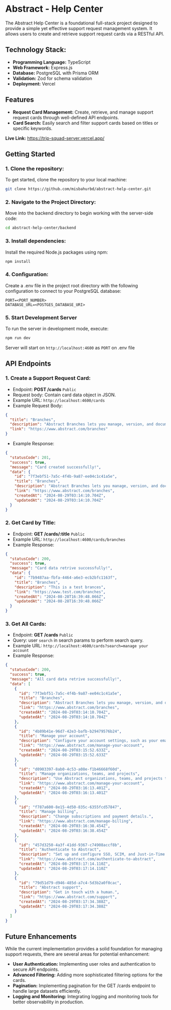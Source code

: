 # Abstract - Help Center

The Abstract Help Center is a foundational full-stack project designed to provide a simple yet effective support request management system. It allows users to create and retrieve support request cards via a RESTful API.

## Technology Stack:

- **Programming Language:** TypeScript
- **Web Framework:** Express.js
- **Database:** PostgreSQL with Prisma ORM
- **Validation:** Zod for schema validation
- **Deployment:** Vercel

## Features

- **Request Card Management:** Create, retrieve, and manage support request cards through well-defined API endpoints.
- **Card Search:** Easily search and filter support cards based on titles or specific keywords.

**Live Link:** https://trip-squad-server.vercel.app/

## Getting Started

### 1. Clone the repository:

To get started, clone the repository to your local machine:

```bash
git clone https://github.com/misbahurbd/abstract-help-center.git
```

### 2. Navigate to the Project Directory:

Move into the backend directory to begin working with the server-side code:

```bash
cd abstract-help-center/backend
```

### 3. Install dependencies:

Install the required Node.js packages using npm:

```bash
npm install
```

### 4. Configuration:

Create a .env file in the project root directory with the following configuration to connect to your PostgreSQL database:

```env
PORT=<PORT_NUMBER>
DATABASE_URL=<POSTGES_DATABASE_URI>
```

### 5. Start Development Server

To run the server in development mode, execute:

```bash
npm run dev
```

Server will start on `http://localhost:4600` as `PORT` on .env file

## API Endpoints

### 1. Create a Support Request Card:

- Endpoint: **POST /cards** `Public`
- Request body: Contain card data object in JSON.
- Example URL: `http://localhost:4600/cards`
- Example Request Body:

```json
{
  "title": "Branches",
  "description": "Abstract Branches lets you manage, version, and document your designs in one place.",
  "link": "https://www.abstract.com/branches"
}
```

- Example Response:

```json
{
  "statusCode": 201,
  "success": true,
  "message": "Card created successfully!",
  "data": {
    "id": "7f3ebf51-7a5c-4f4b-9a87-ee04c1c41a5e",
    "title": "Branches",
    "description": "Abstract Branches lets you manage, version, and document your designs in one place.",
    "link": "https://www.abstract.com/branches",
    "createdAt": "2024-08-29T03:14:10.704Z",
    "updatedAt": "2024-08-29T03:14:10.704Z"
  }
}
```

### 2. Get Card by Title:

- Endpoint: **GET /cards/:title** `Public`
- Example URL: `http://localhost:4600/cards/branches`
- Example Response:

```json
{
  "statusCode": 200,
  "success": true,
  "message": "Card data retrive successfully!",
  "data": {
    "id": "7b9487aa-fbfa-4464-a6e3-ecb2bfc1163f",
    "title": "Branches",
    "description": "This is a test brances",
    "link": "https://www.test.com/branches",
    "createdAt": "2024-08-28T16:39:48.066Z",
    "updatedAt": "2024-08-28T16:39:48.066Z"
  }
}
```

### 3. Get All Cards:

- Endpoint: **GET /cards** `Public`
- Query: user `search` in search params to perform search query.
- Example URL: `http://localhost:4600/cards?search=manage your account`
- Example Response:

```json
{
  "statusCode": 200,
  "success": true,
  "message": "All card data retrive successfully!",
  "data": [
    {
      "id": "7f3ebf51-7a5c-4f4b-9a87-ee04c1c41a5e",
      "title": "Branches",
      "description": "Abstract Branches lets you manage, version, and document your designs in one place.",
      "link": "https://www.abstract.com/branches",
      "createdAt": "2024-08-29T03:14:10.704Z",
      "updatedAt": "2024-08-29T03:14:10.704Z"
    },
    {
      "id": "4b89b41e-96d7-42e3-bafb-b29479576b24",
      "title": "Manage your account",
      "description": "Configure your account settings, such as your email, profile details, and password.",
      "link": "https://www.abstract.com/manage-your-account",
      "createdAt": "2024-08-29T03:15:52.633Z",
      "updatedAt": "2024-08-29T03:15:52.633Z"
    },
    {
      "id": "d0903397-8ab0-4c53-a08e-f1b46668f60d",
      "title": "Manage organizations, teams, and projects",
      "description": "Use Abstract organizations, teams, and projects to organize your people and your work.",
      "link": "https://www.abstract.com/manage-your-account",
      "createdAt": "2024-08-29T03:16:13.401Z",
      "updatedAt": "2024-08-29T03:16:13.401Z"
    },
    {
      "id": "f787a600-8e15-4d50-835c-6355fcd57847",
      "title": "Manage billing",
      "description": "Change subscriptions and payment details.",
      "link": "https://www.abstract.com/manage-billing",
      "createdAt": "2024-08-29T03:16:38.454Z",
      "updatedAt": "2024-08-29T03:16:38.454Z"
    },
    {
      "id": "457d3250-4a3f-41dd-9367-c74908accf8b",
      "title": "Authenticate to Abstract",
      "description": "Set up and configure SSO, SCIM, and Just-in-Time provisioning.",
      "link": "https://www.abstract.com/authenticate-to-abstract",
      "createdAt": "2024-08-29T03:17:14.110Z",
      "updatedAt": "2024-08-29T03:17:14.110Z"
    },
    {
      "id": "79d51d79-d946-485d-a7c4-5d3b2a0f0cac",
      "title": "Abstract support",
      "description": "Get in touch with a human.",
      "link": "https://www.abstract.com/support",
      "createdAt": "2024-08-29T03:17:34.388Z",
      "updatedAt": "2024-08-29T03:17:34.388Z"
    }
  ]
}
```

## Future Enhancements

While the current implementation provides a solid foundation for managing support requests, there are several areas for potential enhancement:

- **User Authentication:** Implementing user roles and authentication to secure API endpoints.
- **Advanced Filtering:** Adding more sophisticated filtering options for the cards.
- **Pagination:** Implementing pagination for the GET /cards endpoint to handle large datasets efficiently.
- **Logging and Monitoring:** Integrating logging and monitoring tools for better observability in production.
